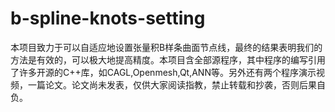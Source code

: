 # b-spline-knots-setting
本项目致力于可以自适应地设置张量积B样条曲面节点线，最终的结果表明我们的方法是有效的，可以极大地提高精度。本项目含全部源程序，其中程序的编写引用了许多开源的C++库，如CAGL,Openmesh,Qt,ANN等。另外还有两个程序演示视频，一篇论文。论文尚未发表，仅供大家阅读指教，禁止转载和抄袭，否则后果自负。
